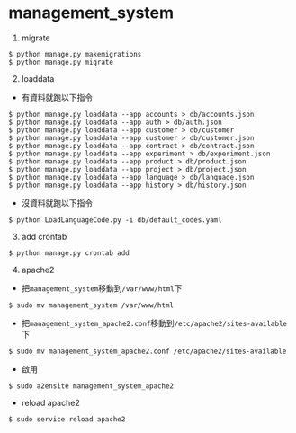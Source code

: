 # management_system

1. migrate
```
$ python manage.py makemigrations
$ python manage.py migrate
```
2. loaddata
- 有資料就跑以下指令
```
$ python manage.py loaddata --app accounts > db/accounts.json
$ python manage.py loaddata --app auth > db/auth.json
$ python manage.py loaddata --app customer > db/customer
$ python manage.py loaddata --app customer > db/customer.json
$ python manage.py loaddata --app contract > db/contract.json
$ python manage.py loaddata --app experiment > db/experiment.json
$ python manage.py loaddata --app product > db/product.json
$ python manage.py loaddata --app project > db/project.json
$ python manage.py loaddata --app language > db/language.json
$ python manage.py loaddata --app history > db/history.json
```
- 沒資料就跑以下指令
```
$ python LoadLanguageCode.py -i db/default_codes.yaml
```
3. add crontab
```
$ python manage.py crontab add
```
4. apache2
- 把`management_system`移動到`/var/www/html`下
```
$ sudo mv management_system /var/www/html
```
- 把`management_system_apache2.conf`移動到`/etc/apache2/sites-available`下
```
$ sudo mv management_system_apache2.conf /etc/apache2/sites-available
```
- 啟用
```
$ sudo a2ensite management_system_apache2
```
- reload apache2
```
$ sudo service reload apache2
```